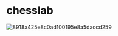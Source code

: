 # chesslab
![8918a425e8c0ad100195e8a5daccd259](https://github.com/StroganovM/chesslab/assets/113550385/17ae8e07-9e20-47d4-a178-8ac629dea979)
